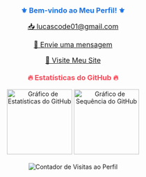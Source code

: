 <h3 style="text-align:center; font-weight:bold; color: #1a73e8;">⚜️ Bem-vindo ao Meu Perfil! ⚜️</h3>
<div style="text-align:center; font-size: 16px;">
    <p><a href="mailto:lucascode01@gmail.com">📥 lucascode01@gmail.com</a></p>
    <p><a href="https://wa.me/message/CTUE7YUIGW4JN1" target="_blank">📩 Envie uma mensagem</a></p>
    <p><a href="http://lucassantosdev.framer.website" target="_blank">🌅 Visite Meu Site</a></p>
</div>

<h3 style="text-align:center; color: #ff4757; margin-top:20px;">🔥 Estatísticas do GitHub 🔥</h3>

<div align="center">
    <img src="https://github-readme-stats.vercel.app/api?username=lucascode01&hide_title=false&hide_rank=false&show_icons=true&include_all_commits=true&count_private=true&disable_animations=false&theme=ocean_dark&locale=en&hide_border=false&order=1" height="150" alt="Gráfico de Estatísticas do GitHub"  />
    <img src="https://streak-stats.demolab.com?user=lucascode01&locale=en&mode=daily&theme=ocean_dark&hide_border=false&border_radius=5&order=3" height="150" alt="Gráfico de Sequência do GitHub"  />
</div>

<br clear="both">

<div align="center">
    <img src="https://profile-counter.glitch.me/lucascode01/count.svg?" alt="Contador de Visitas ao Perfil" />
</div>
